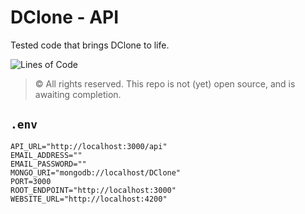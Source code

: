 # DClone - API
Tested code that brings DClone to life.

![Lines of Code](https://img.shields.io/tokei/lines/github/d-clone/API?color=46828d&style=for-the-badge)

> © All rights reserved. This repo is not (yet) open source, and is awaiting completion.

## `.env`
```.env
API_URL="http://localhost:3000/api"
EMAIL_ADDRESS=""
EMAIL_PASSWORD=""
MONGO_URI="mongodb://localhost/DClone"
PORT=3000
ROOT_ENDPOINT="http://localhost:3000"
WEBSITE_URL="http://localhost:4200"
```
